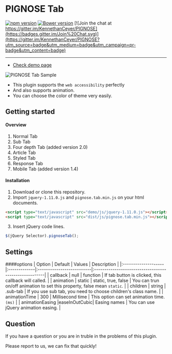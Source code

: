PIGNOSE Tab
==


[![npm version](https://badge.fury.io/js/pg-tab.svg)](https://badge.fury.io/js/pg-tab) [![Bower version](https://badge.fury.io/bo/pg-tab.svg)](https://badge.fury.io/bo/pg-popup) [![Join the chat at https://gitter.im/KennethanCeyer/PIGNOSE](https://badges.gitter.im/Join%20Chat.svg)](https://gitter.im/KennethanCeyer/PIGNOSE?utm_source=badge&utm_medium=badge&utm_campaign=pr-badge&utm_content=badge)

----

* [Check demo page](http://www.pigno.se/barn/PIGNOSE-Tab/)
 
![PIGNOSE Tab Sample](http://www.nhpcw.com/upload/%25EB%258B%25A4%25EC%259A%25B4%25EB%25A1%259C%25EB%2593%259C%2B%25287%2529_032416020737.png)

- This plugin supports the ```web accessibility``` perfectly
- And also supports animation. <br />
- You can choose the color of theme very easily.

Getting started
----

#### Overview
1. Normal Tab
2. Sub Tab
3. Four depth Tab (added version 2.0)
4. Article Tab
5. Styled Tab
6. Response Tab
7. Mobile Tab (added version 1.4)

#### Installation
1. Download or clone this repository.
2. Import ```jquery-1.11.0.js``` and ```pignose.tab.min.js``` on your html documents.

 ```html
<script type="text/javascript" src="demo/js/jquery-1.11.0.js"></script>
<script type="text/javascript" src="dist/js/pignose.tab.min.js"></script>
 ```
3. Insert jQuery code lines. <br />

 ```javascript
 $(jQuery Selector).pignoseTab();
 ```

Settings
----
####options
| Option           | Default      | Values                    | Description                                           |
|:--------------------|:-------------|:--------------------------|:------------------------------------------------------|
| callback        | null         | function                  | If tab button is clicked, this callback will called.    |
| animation       | static       | static, true, false       | You can trun on/off animation to set this property, false mean `static`. |
| children        | string       | .sub-tab                  |	If you use sub tab, you need to choose children's class name. |
| animationTime   | 300          | Millisecond time          | This option can set animation time. ```(ms)``` |
| animationEasing |easeInOutCubic| Easing names              | You can use jQuery animation easing. |

Question
----

If you have a question or you are in truble in the problems of this plugin.

Please report to us, we can fix that quickly!
